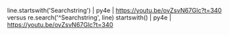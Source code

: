 line.startswith('Searchstring') | py4e | https://youtu.be/ovZsvN67Glc?t=340
versus re.search('^Searchstring', line) startswith() | py4e | https://youtu.be/ovZsvN67Glc?t=340
